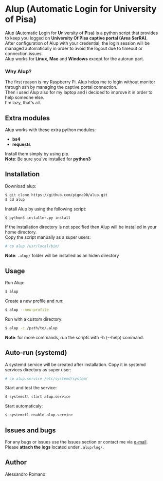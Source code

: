 # Alup (Automatic Login for University of Pisa)

Alup (**A**utomatic **L**ogin for **U**niversity of **P**isa) is a python script that provides to keep you logged on **University Of Pisa captive portal (Area SerRA)**.
After configuration of Alup with your credential, the login session will be managed automatically  in order to avoid the logout due to timeout or connection issues.  
Alup works for **Linux**, **Mac** and **Windows** except for the autorun part.
  
### Why Alup?
The first reason is my Raspberry Pi. Alup helps me to login without monitor through ssh by managing the captive portal connection.  
Then i used Alup also for my laptop and i decided to improve it in order to help someone else.  
I'm lazy, that's all.

## Extra modules
Alup works with these extra python modules:  
* **bs4**
* **requests**

Install them simply by using pip.  
**Note**: Be sure you've installed for **python3**

## Installation

Download alup:
```sh
$ git clone https://github.com/pigna90/alup.git
$ cd alup
```
Install Alup by using the following script:
```sh
$ python3 installer.py install

```
If the installation directory is not specified then Alup will be installed in your home directory.  
Copy the script manually as a super users:
```sh
# cp alup /usr/local/bin/

```
**Note**: `.alup/` folder will be installed as an hiden directory

## Usage
Run Alup:
```sh
$ alup

```
Create a new profile and run:
```sh
$ alup --new-profile

```
Run with a custom directory:
```sh
$ alup -c /path/to/.alup

```
**Note**: for more commands, run the scripts with -h (--help) command.

## Auto-run (systemd)
A systemd service will be created after installation. Copy it in systemd services directory as super user:
```sh
# cp alup.service /etc/systemd/system/

```
Start and test the service:
```sh
$ systemctl start alup.service

```
Start automaticaly:
```sh
$ systemctl enable alup.service

```
## Issues and bugs
For any bugs or issues use the Issues section or contact me via [e-mail]. Please **attach the logs** located under `.alup/log/`.  

## Author
Alessandro Romano

[e-mail]: mailto:alessandro.romano@linux.com
